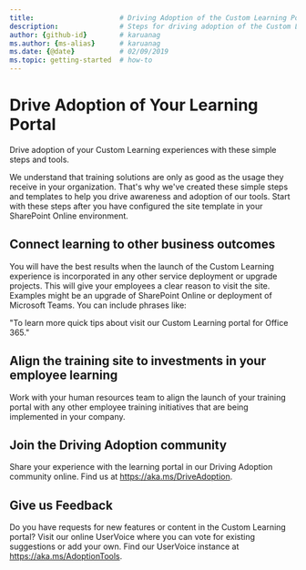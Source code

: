 ```yaml
---
title:                     # Driving Adoption of the Custom Learning Portal
description:               # Steps for driving adoption of the Custom Learning portal
author: {github-id}        # karuanag
ms.author: {ms-alias}      # karuanag
ms.date: {@date}           # 02/09/2019
ms.topic: getting-started  # how-to
---
```


# Drive Adoption of Your Learning Portal

Drive adoption of your Custom Learning experiences with these simple steps and tools. 

We understand that training solutions are only as good as the usage they receive in your organization. That's why we've created these simple steps and templates to help you drive awareness and adoption of our tools. Start with these steps after you have configured the site template in your SharePoint Online environment.

## Connect learning to other business outcomes

You will have the best results when the launch of the Custom Learning experience is incorporated in any other service deployment or upgrade projects.  This will give your employees a clear reason to visit the site.  Examples might be an upgrade of SharePoint Online or deployment of Microsoft Teams.  You can include phrases like:

"To learn more quick tips about <Insert service name here> visit our Custom Learning portal for Office 365." 

## Align the training site to investments in your employee learning 

Work with your human resources team to align the launch of your training portal with any other employee training initiatives that are being implemented in your company. 

## Join the Driving Adoption community

Share your experience with the learning portal in our Driving Adoption community online.  Find us at https://aka.ms/DriveAdoption.

## Give us Feedback

Do you have requests for new features or content in the Custom Learning portal?  Visit our online UserVoice where you can vote for existing suggestions or add your own.  Find our UserVoice instance at https://aka.ms/AdoptionTools.
